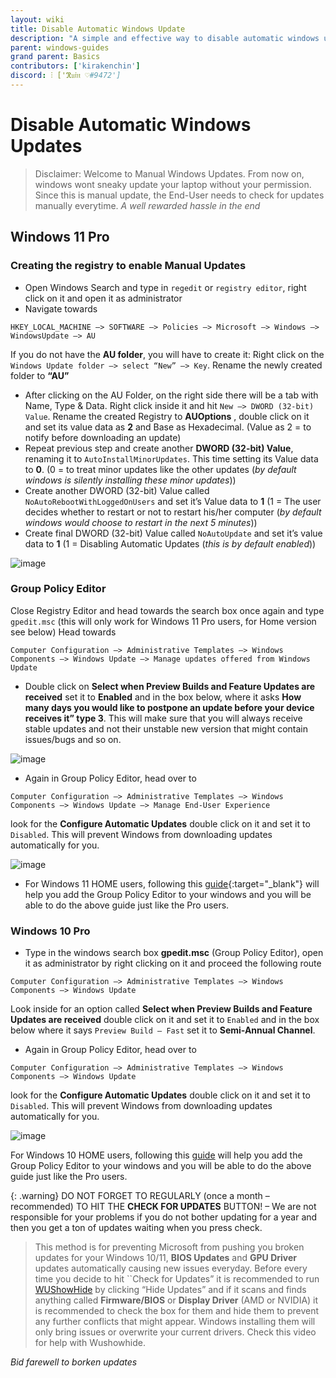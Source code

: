 ```yaml
---
layout: wiki
title: Disable Automatic Windows Update
description: "A simple and effective way to disable automatic windows update"
parent: windows-guides
grand parent: Basics
contributors: ['kirakenchin']
discord: ⫶ ['ℜ𝔲𝔦𝔫 ♡#9472']
---
```


# Disable Automatic Windows Updates

>Disclaimer: Welcome to Manual Windows Updates. From now on, windows wont sneaky update your laptop without your permission. Since this is manual update, the End-User needs to check for updates manually everytime.
>_A well rewarded hassle in the end_

## Windows 11 Pro

### Creating the registry to enable Manual Updates


- Open Windows Search and type in ``regedit`` or ``registry editor``, right click on it and open it as administrator
- Navigate towards
```
HKEY_LOCAL_MACHINE –> SOFTWARE –> Policies –> Microsoft –> Windows –> WindowsUpdate –> AU
```
If you do not have the **AU folder**, you will have to create it: Right click on the ``Windows Update folder –> select “New” –> Key``. Rename the newly created folder to **“AU”**
- After clicking on the AU Folder, on the right side there will be a tab with Name, Type & Data. Right click inside it and hit ``New –> DWORD (32-bit) Value``. Rename the created Registry to **AUOptions** , double click on it and set its value data as **2** and Base as Hexadecimal. (Value as 2 = to notify before downloading an update)
- Repeat previous step and create another **DWORD (32-bit) Value**, renaming it to ``AutoInstallMinorUpdates``. This time setting its Value data to **0**. (0 = to treat minor updates like the other updates (_by default windows is silently installing these minor updates_))
- Create another DWORD (32-bit) Value called ``NoAutoRebootWithLoggedOnUsers`` and set it’s Value data to **1** (1 = The user decides whether to restart or not to restart his/her computer (_by default windows would choose to restart in the next 5 minutes_))
- Create final DWORD (32-bit) Value called ``NoAutoUpdate`` and set it’s value data to **1** (1 = Disabling Automatic Updates (_this is by default enabled_))


![image](https://laptopwiki.eu/wp-content/uploads/2022/08/image-2.png)

### Group Policy Editor


Close Registry Editor and head towards the search box once again and type ``gpedit.msc`` (this will only work for Windows 11 Pro users, for Home version see below)
Head towards 
```
Computer Configuration –> Administrative Templates –> Windows Components –> Windows Update –> Manage updates offered from Windows Update
```
- Double click on **Select when Preview Builds and Feature Updates are received** set it to **Enabled** and in the box below, where it asks **How many days you would like to postpone an update before your device receives it” type 3**. This will make sure that you will always receive stable updates and not their unstable new version that might contain issues/bugs and so on.

![image](https://laptopwiki.eu/wp-content/uploads/2022/08/image-7.png)

- Again in Group Policy Editor, head over to 
```
Computer Configuration –> Administrative Templates –> Windows Components –> Windows Update –> Manage End-User Experience
```
look for the **Configure Automatic Updates** double click on it and set it to ``Disabled``. This will prevent Windows from downloading updates automatically for you.

![image](https://laptopwiki.eu/wp-content/uploads/2022/08/image-10.png)

- For Windows 11 HOME users, following this [guide](https://www.youtube.com/watch?v=7wkgwEhtqdI){:target="_blank"} will help you add the Group Policy Editor to your windows and you will be able to do the above guide just like the Pro users.


### Windows 10 Pro


- Type in the windows search box **gpedit.msc** (Group Policy Editor), open it as administrator by right clicking on it and proceed the following route
```
Computer Configuration –> Administrative Templates –> Windows Components –> Windows Update
```
Look inside for an option called **Select when Preview Builds and Feature Updates are received** double click on it and set it to ``Enabled`` and in the box below where it says ``Preview Build – Fast`` set it to **Semi-Annual Channel**.
- Again in Group Policy Editor, head over to 
```
Computer Configuration –> Administrative Templates –> Windows Components –> Windows Update
```
look for the **Configure Automatic Updates** double click on it and set it to ``Disabled``. This will prevent Windows from downloading updates automatically for you.

![image](https://laptopwiki.eu/wp-content/uploads/2022/08/image-8.png)

For Windows 10 HOME users, following this [guide](https://www.youtube.com/watch?v=7wkgwEhtqdI) will help you add the Group Policy Editor to your windows and you will be able to do the above guide just like the Pro users.

{: .warning}
DO NOT FORGET TO REGULARLY (once a month – recommended) TO HIT THE **CHECK FOR UPDATES** BUTTON! – We are not responsible for your problems if you do not bother updating for a year and then you get a ton of updates waiting when you press check. 

>This method is for preventing Microsoft from pushing you broken updates for your Windows 10/11, **BIOS Updates** and **GPU Driver** updates automatically causing new issues everyday. Before every time you decide to hit ``Check for Updates” it is recommended to run [WUShowHide](https://www.majorgeeks.com/files/details/wushowhide.html) by clicking “Hide Updates” and if it scans and finds anything called **Firmware/BIOS** or **Display Driver** (AMD or NVIDIA) it is recommended to check the box for them and hide them to prevent any further conflicts that might appear. Windows installing them will only bring issues or overwrite your current drivers. Check this video for help with Wushowhide.

_Bid farewell to borken updates_
